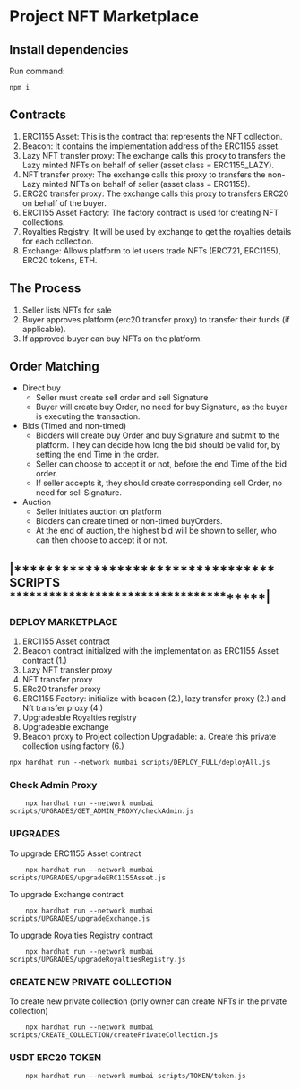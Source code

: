 # Project NFT Marketplace

## Install dependencies

Run command:
```
npm i
```

## Contracts
1.	ERC1155 Asset: This is the contract that represents the NFT collection.
2.	Beacon: It contains the implementation address of the ERC1155 asset.
3.	Lazy NFT transfer proxy: The exchange calls this proxy to transfers the Lazy minted NFTs on behalf of seller (asset class = ERC1155_LAZY).
4.	NFT transfer proxy: The exchange calls this proxy to transfers the non-Lazy minted NFTs on behalf of seller (asset class = ERC1155).
5.	ERC20 transfer proxy: The exchange calls this proxy to transfers ERC20 on behalf of the buyer.
6.	ERC1155 Asset Factory: The factory contract is used for creating NFT collections.
7.	Royalties Registry: It will be used by exchange to get the royalties details for each collection.
8.	Exchange: Allows platform to let users trade NFTs (ERC721, ERC1155), ERC20 tokens, ETH. 

## The Process
1.	Seller lists NFTs for sale
2.	Buyer approves platform (erc20 transfer proxy) to transfer their funds (if applicable).
3.	If approved buyer can buy NFTs on the platform.

## Order Matching

- Direct buy
    - Seller must create sell order and sell Signature
    - Buyer will create buy Order, no need for buy Signature, as the buyer is executing the transaction.
- Bids (Timed and non-timed)
    - Bidders will create buy Order and buy Signature and submit to the platform. They can decide how long the bid should be valid for, by setting the end Time in the order.
    - Seller can choose to accept it or not, before the end Time of the bid order.
    - If seller accepts it, they should create corresponding sell Order, no need for sell Signature.
- Auction
    - Seller initiates auction on platform
    - Bidders can create timed or non-timed buyOrders.
    - At the end of auction, the highest bid will be shown to seller, who can then choose to accept it or not.


## |********************************* SCRIPTS **************************************|

###  DEPLOY MARKETPLACE

1.	ERC1155 Asset contract
2.	Beacon contract initialized with the implementation as ERC1155 Asset contract (1.)
3.	Lazy NFT transfer proxy
4.	NFT transfer proxy
5.	ERc20 transfer proxy
6.	ERC1155 Factory: initialize with beacon (2.), lazy transfer proxy (2.)  and Nft transfer proxy (4.)
7.	Upgradeable Royalties registry 
8.	Upgradeable exchange
9.	Beacon proxy to Project collection Upgradable:
    a.	Create this private collection using factory (6.)


```
npx hardhat run --network mumbai scripts/DEPLOY_FULL/deployAll.js
```

### Check Admin Proxy
``` 
    npx hardhat run --network mumbai scripts/UPGRADES/GET_ADMIN_PROXY/checkAdmin.js
```

### UPGRADES

To upgrade ERC1155 Asset contract
```
    npx hardhat run --network mumbai scripts/UPGRADES/upgradeERC1155Asset.js
```

To upgrade Exchange contract
```
    npx hardhat run --network mumbai scripts/UPGRADES/upgradeExchange.js
```

To upgrade Royalties Registry contract
```
    npx hardhat run --network mumbai scripts/UPGRADES/upgradeRoyaltiesRegistry.js
```

### CREATE NEW PRIVATE COLLECTION

To create new private collection (only owner can create NFTs in the private collection)
```
    npx hardhat run --network mumbai scripts/CREATE_COLLECTION/createPrivateCollection.js
```

### USDT ERC20 TOKEN

```   
    npx hardhat run --network mumbai scripts/TOKEN/token.js
```